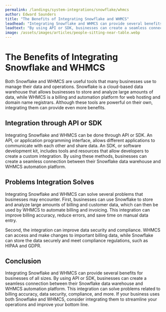 ```yaml
---
permalink: /landings/system-integrations/snowflake/whmcs
author: Edward Saunders
title: "The Benefits of Integrating Snowflake and WHMCS"
leadhead: "Integrating Snowflake and WHMCS can provide several benefits for businesses of all sizes"
leadtext: "By using API or SDK, businesses can create a seamless connection between their Snowflake data warehouse and WHMCS automation platform. This integration can solve problems related to billing accuracy, data security, compliance, and more. If your business uses both Snowflake and WHMCS, consider integrating them to streamline your operations and improve your bottom line."
image: /assets/images/articles/people-sitting-near-table.webp
---
```

<div class="arttext">	<h1>The Benefits of Integrating Snowflake and WHMCS</h1>
	<p>Both Snowflake and WHMCS are useful tools that many businesses use to manage their data and operations. Snowflake is a cloud-based data warehouse that allows businesses to store and analyze large amounts of data, while WHMCS is a billing and automation platform for web hosting and domain name registrars. Although these tools are powerful on their own, integrating them can provide even more benefits.</p>
	<h2>Integration through API or SDK</h2>
	<p>Integrating Snowflake and WHMCS can be done through API or SDK. An API, or application programming interface, allows different applications to communicate with each other and share data. An SDK, or software development kit, includes tools and resources that allow developers to create a custom integration. By using these methods, businesses can create a seamless connection between their Snowflake data warehouse and WHMCS automation platform.</p>
	<h2>Problems Integration Solves</h2>
	<p>Integrating Snowflake and WHMCS can solve several problems that businesses may encounter. First, businesses can use Snowflake to store and analyze large amounts of billing and customer data, which can then be used by WHMCS to automate billing and invoicing. This integration can improve billing accuracy, reduce errors, and save time on manual data entry.</p>
	<p>Second, the integration can improve data security and compliance. WHMCS can access and make changes to important billing data, while Snowflake can store the data securely and meet compliance regulations, such as HIPAA and GDPR.</p>
	<h2>Conclusion</h2>
	<p>Integrating Snowflake and WHMCS can provide several benefits for businesses of all sizes. By using API or SDK, businesses can create a seamless connection between their Snowflake data warehouse and WHMCS automation platform. This integration can solve problems related to billing accuracy, data security, compliance, and more. If your business uses both Snowflake and WHMCS, consider integrating them to streamline your operations and improve your bottom line.</p>
</div>